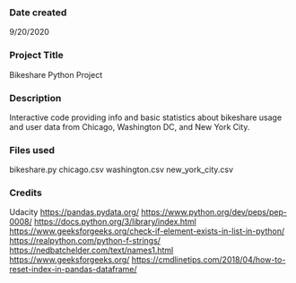 ### Date created
9/20/2020

### Project Title
Bikeshare Python Project

### Description
Interactive code providing info and basic statistics about bikeshare usage and user data from Chicago, Washington DC, and New York City.

### Files used
bikeshare.py
chicago.csv
washington.csv
new_york_city.csv

### Credits
Udacity
https://pandas.pydata.org/
https://www.python.org/dev/peps/pep-0008/
https://docs.python.org/3/library/index.html
https://www.geeksforgeeks.org/check-if-element-exists-in-list-in-python/
https://realpython.com/python-f-strings/
https://nedbatchelder.com/text/names1.html
https://www.geeksforgeeks.org/
https://cmdlinetips.com/2018/04/how-to-reset-index-in-pandas-dataframe/
